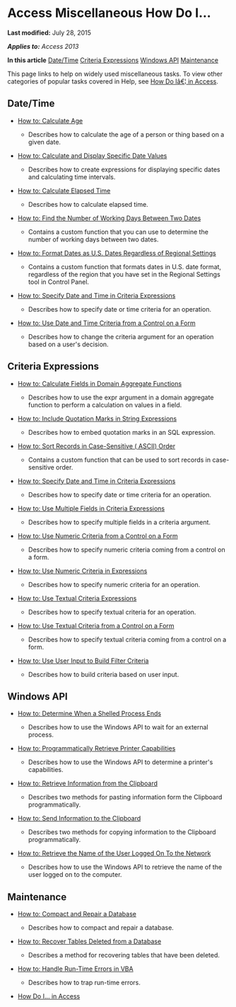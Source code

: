 
# Access Miscellaneous How Do I...

 **Last modified:** July 28, 2015

 _**Applies to:** Access 2013_

 **In this article**
 [Date/Time](#sectionSection0)
 [Criteria Expressions](#sectionSection1)
 [Windows API](#sectionSection2)
 [Maintenance](#sectionSection3)


This page links to help on widely used miscellaneous tasks. To view other categories of popular tasks covered in Help, see  [How Do Iâ€¦ in Access](44a3e88e-df6d-9a2e-2241-262156469df8.md).

## Date/Time
<a name="sectionSection0"> </a>


-  [How to: Calculate Age](4afca7f2-9864-6300-79c4-c4e251b0b66d.md)
    
      - Describes how to calculate the age of a person or thing based on a given date.
    
-  [How to: Calculate and Display Specific Date Values](ba8c8404-fbe9-d7ef-57bb-17631ec8fb4c.md)
    
      - Describes how to create expressions for displaying specific dates and calculating time intervals.
    
-  [How to: Calculate Elapsed Time](90e46152-6d97-0860-a414-a17cc8ba40cf.md)
    
      - Describes how to calculate elapsed time.
    
-  [How to: Find the Number of Working Days Between Two Dates](2831d409-1b10-06ef-54ec-9c3386e70021.md)
    
      - Contains a custom function that you can use to determine the number of working days between two dates.
    
-  [How to: Format Dates as U.S. Dates Regardless of Regional Settings](d2e9121d-d950-0f63-9a28-53613a205465.md)
    
      - Contains a custom function that formats dates in U.S. date format, regardless of the region that you have set in the Regional Settings tool in Control Panel.
    
-  [How to: Specify Date and Time in Criteria Expressions](749379e7-5fbe-3371-a780-ca7915d8de43.md)
    
      - Describes how to specify date or time criteria for an operation.
    
-  [How to: Use Date and Time Criteria from a Control on a Form](65ea2c4c-f714-a34a-7430-b2b11fddf1a6.md)
    
      - Describes how to change the criteria argument for an operation based on a user's decision.
    

## Criteria Expressions
<a name="sectionSection1"> </a>


-  [How to: Calculate Fields in Domain Aggregate Functions](49be8987-6703-0632-6119-8e5e6ae6e315.md)
    
      - Describes how to use the expr argument in a domain aggregate function to perform a calculation on values in a field.
    
-  [How to: Include Quotation Marks in String Expressions](bb4d42ee-37cb-8fbf-0489-62fdf0706b91.md)
    
      - Describes how to embed quotation marks in an SQL expression.
    
-  [How to: Sort Records in Case-Sensitive ( ASCII) Order](92c74803-2ff3-82b3-ca20-8bef5bfd6004.md)
    
      - Contains a custom function that can be used to sort records in case-sensitive order.
    
-  [How to: Specify Date and Time in Criteria Expressions](749379e7-5fbe-3371-a780-ca7915d8de43.md)
    
      - Describes how to specify date or time criteria for an operation.
    
-  [How to: Use Multiple Fields in Criteria Expressions](b0bd588b-b25a-f433-3642-7b06936377e2.md)
    
      - Describes how to specify multiple fields in a criteria argument.
    
-  [How to: Use Numeric Criteria from a Control on a Form](d3455b78-9ab3-9a85-14c9-895e0d0b96d2.md)
    
      - Describes how to specify numeric criteria coming from a control on a form.
    
-  [How to: Use Numeric Criteria in Expressions](c2055190-8d65-7342-19ef-582c05846b5b.md)
    
      - Describes how to specify numeric criteria for an operation.
    
-  [How to: Use Textual Criteria Expressions](72ee596d-b08c-6af4-041a-6771ac8ce524.md)
    
      - Describes how to specify textual criteria for an operation.
    
-  [How to: Use Textual Criteria from a Control on a Form](236e57eb-3523-92da-e665-281961dfb431.md)
    
      - Describes how to specify textual criteria coming from a control on a form.
    
-  [How to: Use User Input to Build Filter Criteria](0ce3417e-3527-ded4-0940-691c5c81352c.md)
    
      - Describes how to build criteria based on user input.
    

## Windows API
<a name="sectionSection2"> </a>


-  [How to: Determine When a Shelled Process Ends](16a6fb03-0ff5-76a9-8efb-9348d5a6beef.md)
    
      - Describes how to use the Windows API to wait for an external process.
    
-  [How to: Programmatically Retrieve Printer Capabilities](8c929823-6b61-16ea-6d84-ff47cc1e8389.md)
    
      - Describes how to use the Windows API to determine a printer's capabilities.
    
-  [How to: Retrieve Information from the Clipboard](593d3047-c6c8-ab22-cdeb-aadc8b56ca81.md)
    
      - Describes two methods for pasting information form the Clipboard programmatically.
    
-  [How to: Send Information to the Clipboard](4261f071-7bff-b290-c3d3-03645fd9ada0.md)
    
      - Describes two methods for copying information to the Clipboard programmatically.
    
-  [How to: Retrieve the Name of the User Logged On To the Network](3bf335a1-08d0-c8d5-8d89-36f0c29d47d0.md)
    
      - Describes how to use the Windows API to retrieve the name of the user logged on to the computer.
    

## Maintenance
<a name="sectionSection3"> </a>


-  [How to: Compact and Repair a Database](5ad4e6b1-abfd-3f89-5c80-9e41397a96e8.md)
    
      - Describes how to compact and repair a database.
    
-  [How to: Recover Tables Deleted from a Database](4d370adb-741f-269d-8def-bccec1f335f1.md)
    
      - Describes a method for recovering tables that have been deleted.
    
-  [How to: Handle Run-Time Errors in VBA](4920479c-f597-bcff-dfd5-9ba5c34ee774.md)
    
      - Describes how to trap run-time errors.
    
-  [How Do I... in Access](44a3e88e-df6d-9a2e-2241-262156469df8.md)
    
